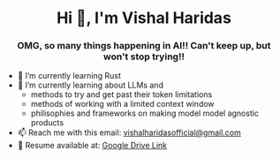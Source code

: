 <h1 align="center">Hi 👋, I'm Vishal Haridas</h1>  
<h3 align="center">OMG, so many things happening in AI!! Can't keep up, but won't stop trying!!</h3>

- 🔭 I’m currently learning Rust 
- 🌱 I’m currently learning about LLMs and
  - methods to try and get past their token limitations
  - methods of working with a limited context window
  - philisophies and frameworks on making model model agnostic products 
- 📫 Reach me with this email: vishalharidasofficial@gmail.com 
- 📄 Resume available at: [Google Drive Link](https://drive.google.com/file/d/1b42pHSai7eiac7E-G5T3Ggun--9yhkNx/view?usp=sharing)
